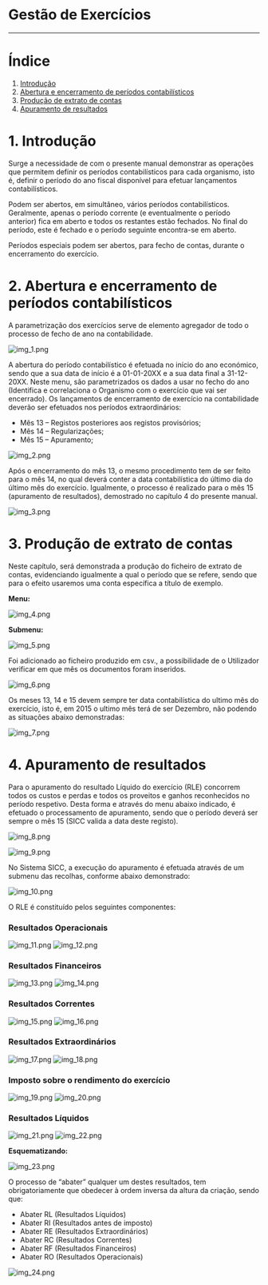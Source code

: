 # Gestão de Exercícios

---

# Índice

1. [Introdução](#introducao)
2. [Abertura e encerramento de períodos contabilísticos](#abertura_encerramento_periodos_contabilisticos)
3. [Produção de extrato de contas](#producao_extrato_contas)
4. [Apuramento de resultados](#apuramento_resultados)


<a name="introducao"></a>

# 1. Introdução

Surge a necessidade de com o presente manual demonstrar as operações que permitem definir os períodos contabilísticos para cada organismo, isto é, definir o período do ano fiscal disponível para efetuar lançamentos contabilísticos.

Podem ser abertos, em simultâneo, vários períodos contabilísticos. Geralmente, apenas o período corrente (e eventualmente o período anterior) fica em aberto e todos os restantes estão fechados. No final do período, este é fechado e o período seguinte encontra-se em aberto.

Períodos especiais podem ser abertos, para fecho de contas, durante o encerramento do exercício.

<a name="abertura_encerramento_periodos_contabilisticos"></a>

# 2. Abertura e encerramento de períodos contabilísticos

A parametrização dos exercícios serve de elemento agregador de todo o processo de fecho de ano na contabilidade.

![img_1.png](https://spmssicc.github.io/pages/img/markdown_docs/gestao_exercicios/img_1.png)

A abertura do período contabilístico é efetuada no início do ano económico, sendo que a sua data de início é a 01-01-20XX e a sua data final a 31-12-20XX.
Neste menu, são parametrizados os dados a usar no fecho do ano (Identifica e correlaciona o Organismo com o exercício que vai ser encerrado). Os lançamentos de encerramento de exercício na contabilidade deverão ser efetuados nos períodos extraordinários:

- Mês 13 – Registos posteriores aos registos provisórios;
- Mês 14 – Regularizações;
- Mês 15 – Apuramento;

![img_2.png](https://spmssicc.github.io/pages/img/markdown_docs/gestao_exercicios/img_2.png)

Após o encerramento do mês 13, o mesmo procedimento tem de ser feito para o mês 14, no qual deverá conter a data contabilística do último dia do último mês do exercício. Igualmente, o processo é realizado para o mês 15 (apuramento de resultados), demostrado no capítulo 4 do presente manual.

![img_3.png](https://spmssicc.github.io/pages/img/markdown_docs/gestao_exercicios/img_3.png)

<a name="producao_extrato_contas"></a>

# 3. Produção de extrato de contas

Neste capítulo, será demonstrada a produção do ficheiro de extrato de contas, evidenciando igualmente a qual o período que se refere, sendo que para o efeito usaremos uma conta específica a título de exemplo.

**Menu:**

![img_4.png](https://spmssicc.github.io/pages/img/markdown_docs/gestao_exercicios/img_4.png)

**Submenu:**

![img_5.png](https://spmssicc.github.io/pages/img/markdown_docs/gestao_exercicios/img_5.png)

Foi adicionado ao ficheiro produzido em csv., a possibilidade de o Utilizador verificar em que mês os documentos foram inseridos.

![img_6.png](https://spmssicc.github.io/pages/img/markdown_docs/gestao_exercicios/img_6.png)

Os meses 13, 14 e 15 devem sempre ter data contabilística do ultimo mês do exercício, isto é, em 2015 o ultimo mês terá de ser Dezembro, não podendo as situações abaixo demonstradas:

![img_7.png](https://spmssicc.github.io/pages/img/markdown_docs/gestao_exercicios/img_7.png)

<a name="apuramento_resultados"></a>

# 4. Apuramento de resultados

Para o apuramento do resultado Líquido do exercício (RLE) concorrem todos os custos e perdas e todos os proveitos e ganhos reconhecidos no período respetivo.
Desta forma e através do menu abaixo indicado, é efetuado o processamento de apuramento, sendo que o período deverá ser sempre o mês 15 (SICC valida a data deste registo).

![img_8.png](https://spmssicc.github.io/pages/img/markdown_docs/gestao_exercicios/img_8.png)

![img_9.png](https://spmssicc.github.io/pages/img/markdown_docs/gestao_exercicios/img_9.png)

No Sistema SICC, a execução do apuramento é efetuada através de um submenu das recolhas, conforme abaixo demonstrado:

![img_10.png](https://spmssicc.github.io/pages/img/markdown_docs/gestao_exercicios/img_10.png)

O RLE é constituído pelos seguintes componentes:

### Resultados Operacionais

![img_11.png](https://spmssicc.github.io/pages/img/markdown_docs/gestao_exercicios/img_11.png)
![img_12.png](https://spmssicc.github.io/pages/img/markdown_docs/gestao_exercicios/img_12.png)

### Resultados Financeiros

![img_13.png](https://spmssicc.github.io/pages/img/markdown_docs/gestao_exercicios/img_13.png)
![img_14.png](https://spmssicc.github.io/pages/img/markdown_docs/gestao_exercicios/img_14.png)

### Resultados Correntes

![img_15.png](https://spmssicc.github.io/pages/img/markdown_docs/gestao_exercicios/img_15.png)
![img_16.png](https://spmssicc.github.io/pages/img/markdown_docs/gestao_exercicios/img_16.png)

### Resultados Extraordinários

![img_17.png](https://spmssicc.github.io/pages/img/markdown_docs/gestao_exercicios/img_17.png)
![img_18.png](https://spmssicc.github.io/pages/img/markdown_docs/gestao_exercicios/img_18.png)

### Imposto sobre o rendimento do exercício

![img_19.png](https://spmssicc.github.io/pages/img/markdown_docs/gestao_exercicios/img_19.png)
![img_20.png](https://spmssicc.github.io/pages/img/markdown_docs/gestao_exercicios/img_20.png)

### Resultados Líquidos

![img_21.png](https://spmssicc.github.io/pages/img/markdown_docs/gestao_exercicios/img_21.png)
![img_22.png](https://spmssicc.github.io/pages/img/markdown_docs/gestao_exercicios/img_22.png)

**Esquematizando:**

![img_23.png](https://spmssicc.github.io/pages/img/markdown_docs/gestao_exercicios/img_23.png)

O processo de “abater” qualquer um destes resultados, tem obrigatoriamente que obedecer à ordem inversa da altura da criação, sendo que:

- Abater RL (Resultados Líquidos)
- Abater RI (Resultados antes de imposto)
- Abater RE (Resultados Extraordinários)
- Abater RC (Resultados Correntes)
- Abater RF (Resultados Financeiros)
- Abater RO (Resultados Operacionais)

![img_24.png](https://spmssicc.github.io/pages/img/markdown_docs/gestao_exercicios/img_24.png)
